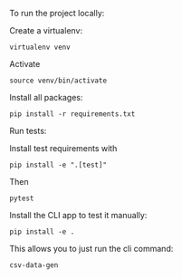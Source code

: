 To run the project locally:

Create a virtualenv:
```
virtualenv venv
```
Activate
```
source venv/bin/activate
```

Install all packages:
```
pip install -r requirements.txt
```

Run tests:

Install test requirements with
```
pip install -e ".[test]"
```

Then 
```
pytest
```

Install the CLI app to test it manually:
```
pip install -e .
```

This allows you to just run the cli command:
```
csv-data-gen
```
